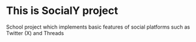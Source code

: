 # This is SocialY project

School project which implements basic features of social platforms such as Twitter (X) and Threads